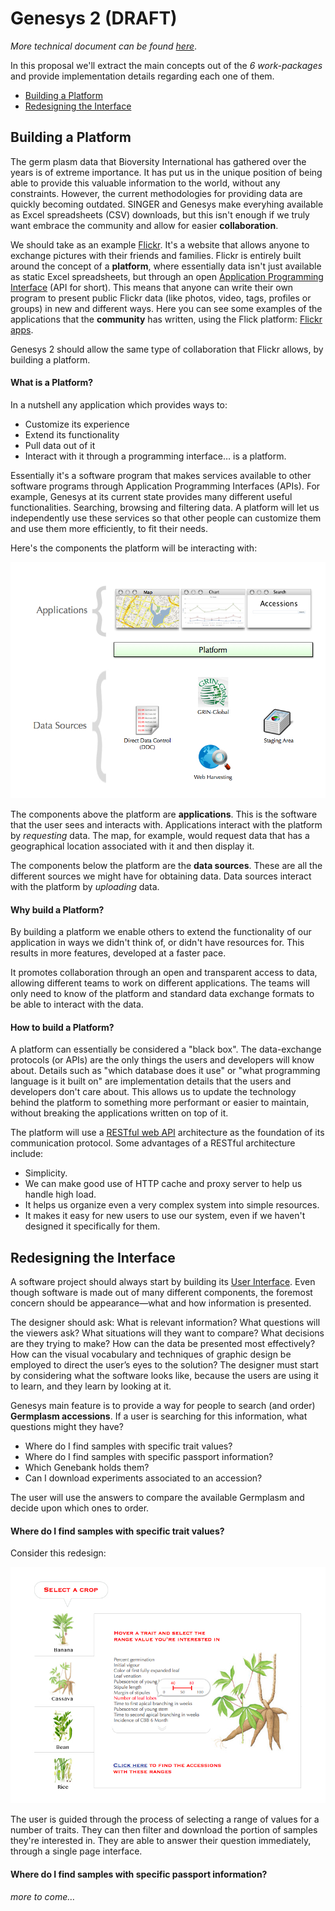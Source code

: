 # Genesys 2 (DRAFT)

*More technical document can be found [here](proposal.html)*.

In this proposal we'll extract the main concepts out of the *6 work-packages* and provide implementation details regarding each one of them.

- [Building a Platform](#platform)
- [Redesigning the Interface](#ui)

## <a name="platform"></a> Building a Platform

The germ plasm data that Bioversity International has gathered over the years is of extreme importance. It has put us in the unique position of being able to provide this valuable information to the world, without any constraints. However, the current methodologies for providing data are quickly becoming outdated. SINGER and Genesys make everyhing available as Excel spreadsheets (CSV) downloads, but this isn't enough if we truly want embrace the community and allow for easier **collaboration**.

We should take as an example [Flickr](http://www.flickr.com/). It's a website that allows anyone to exchange pictures with their friends and families. Flickr is entirely built around the concept of a **platform**, where essentially data isn't just available as static Excel spreadsheets, but through an open [Application Programming Interface](http://en.wikipedia.org/wiki/Application_programming_interface) (API for short). This means that anyone can write their own program to present public Flickr data (like photos, video, tags, profiles or groups) in new and different ways. Here you can see some examples of the applications that the **community** has written, using the Flick platform: [Flickr apps](http://www.flickr.com/services/).

Genesys 2 should allow the same type of collaboration that Flickr allows, by building a platform.

#### What is a Platform?

In a nutshell any application which provides ways to:

- Customize its experience
- Extend its functionality
- Pull data out of it
- Interact with it through a programming interface… is a platform. 

Essentially it's a software program that makes services available to other software programs through Application Programming Interfaces (APIs). For example, Genesys at its current state provides many different useful functionalities. Searching, browsing and filtering data. A platform will let us independently use these services so that other people can customize them and use them more efficiently, to fit their needs.

Here's the components the platform will be interacting with:

![img](platform.001.jpg)

The components above the platform are **applications**. This is the software that the user sees and interacts with. Applications interact with the platform by *requesting* data. The map, for example, would request data that has a geographical location associated with it and then display it.

The components below the platform are the **data sources**. These are all the different sources we might have for obtaining data. Data sources interact with the platform by *uploading* data. 

#### Why build a Platform?

By building a platform we enable others to extend the functionality of our application in ways we didn't think of, or didn't have resources for. This results in more features, developed at a faster pace.

It promotes collaboration through an open and transparent access to data, allowing different teams to work on different applications. The teams will only need to know of the platform and standard data exchange formats to be able to interact with the data. 

#### How to build a Platform?

A platform can essentially be considered a "black box". The data-exchange protocols (or APIs) are the only things the users and developers will know about. Details such as "which database does it use" or "what programming language is it built on" are implementation details that the users and developers don't care about. This allows us to update the technology behind the platform to something more performant or easier to maintain, without breaking the applications written on top of it.

The platform will use a [RESTful web API](http://en.wikipedia.org/wiki/Representational_state_transfer#RESTful_web_services) architecture as the foundation of its communication protocol. Some advantages of a RESTful architecture include:

- Simplicity.
- We can make good use of HTTP cache and proxy server to help us handle high load.
- It helps us organize even a very complex system into simple resources.
- It makes it easy for new users to use our system, even if we haven't designed it specifically for them.

## <a name="ui"></a> Redesigning the Interface

A software project should always start by building its [User Interface](http://en.wikipedia.org/wiki/User_interface). Even though software is made out of many different components, the foremost concern should be appearance—what and how information is presented.

The designer should ask: What is relevant information? What questions will the viewers ask? What situations will they want to compare? What decisions are they trying to make? How can the data be presented most effectively? How can the visual vocabulary and techniques of graphic design be employed to direct the user’s eyes to the solution? The designer must start by considering what the software looks like, because the users are using it to learn, and they learn by looking at it.

Genesys main feature is to provide a way for people to search (and order) **Germplasm accessions**. If a user is searching for this information, what questions might they have? 

- Where do I find samples with specific trait values?
- Where do I find samples with specific passport information?
- Which Genebank holds them?
- Can I download experiments associated to an accession?

The user will use the answers to compare the available Germplasm and decide upon which ones to order.

#### Where do I find samples with specific trait values? 

Consider this redesign:

![img](traits.jpg)    

The user is guided through the process of selecting a range of values for a number of traits. They can then filter and download the portion of samples they're interested in. They are able to answer their question immediately, through a single page interface.

#### Where do I find samples with specific passport information?


*more to come…* 